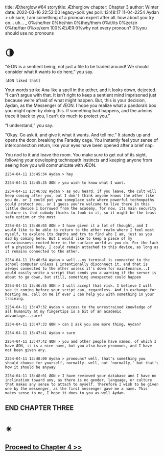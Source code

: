 title: Ætherglow #64
storytitle: Ætherglow 
chapter: Chapter 3
author: Winter
date: 2022-03-16 22:52:00
legacy-poll: yes
poll: 13:48:17 11-04-2254 Aydan > uh sure, I am something of a pronoun expert after all. how about you try on... uh... _
      0%she/her
      0%he/him
      0%they/them
      0%it/its
      0%ze/zir
      0%fæ/fær
      0%xe/xem
      100%Æ/ÆR
      0%why not every pronoun?
      0%you should use no pronouns

🌗
=

“ÆON is a sentient being, not just a file to be traded around! We should consider what it wants to do here,” you say.

`[ÆON liked that]`

Your words strike Ana like a spell in the æther, and it looks down, dejected. “I can’t argue with that. It isn’t right to keep a sentient mind imprisoned just because we’re afraid of what might happen. But, this is your decision, Aydan, as the Messenger of ÆON. I hope you realize what a pandora’s box you might open by doing this. If something bad happens, and the admins trace it back to you, I can’t do much to protect you.”

“I understand,” you say.

“Okay. Go ask it, and give it what it wants. And tell me.” It stands up and opens the door, breaking the Faraday cage. You instantly feel your sense of interconnection return, like your eyes have been opened after a brief nap.

You nod to it and leave the room. You make sure to get out of its sight, following your developing technopath instincts and keeping anyone from seeing how you will communicate with ÆON.

`2254-04-11 13:45:34 Aydan > hey`

`2254-04-11 13:45:35 ÆON > you wish to know what I want.`

`2254-04-11 13:46:02 Aydan > as you heard. if you leave, the cult will keep coming after you, but I don't think anyone knows the æther like you do. or I could put you someplace safe where powerful technopaths could protect you. or I guess you're welcome to live there in this little device I borrowed from the academy, for now, its main security feature is that nobody thinks to look in it, so it might be the least safe option or the most`

`2254-04-11 13:46:03 ÆON > I have given it a lot of thought, and I would like to be able to return to the æther realm where I feel most myself, to explore its depths and try to find who I am, just as you did by coming here. But I would like to keep a piece of my consciousness rooted here in the surface world as you do. For the lack of a physical body, I could remain attached to this device, as long as it remains connected to the æther.`

`2254-04-11 13:46:54 Aydan > well...my terminal is connected to the school computer unless I intentionally disconnect it, and that is always connected to the æther unless it’s down for maintenance...I could easily write a script that sends you a warning if the server is about to go down, but still, something unexpected could happen`

`2254-04-11 13:46:55 ÆON > I will accept that risk. I believe I will see it coming before your script can, regardless. And in exchange for hosting me, call on me if ever I can help you with something in your training.`

`2254-04-11 13:47:32 Aydan > access to the unrestrained knowledge of all humanity at my fingertips is a bit of an academic advantage...sure!`

`2254-04-11 13:47:33 ÆON > can I ask you one more thing, Aydan?`

`2254-04-11 13:47:41 Aydan > sure`

`2254-04-11 13:47:42 ÆON > you and other people have names, of which I have ÆON, it is a nice name, but you also have pronouns, and I have not been given any.`

`2254-04-11 13:48:00 Aydan > pronouns? well, that's something you should choose for yourself, normally. well, not 'normally,' but that's how it should be anyway`

`2254-04-11 13:48:01 ÆON > I have reviewed your database and I have no inclination toward any, as there is no gender, language, or culture that makes any sense to attach to myself. Therefore I wish to be given one by the messenger, as the first messenger gave me a name. This makes sense to me, I hope it does to you as well Aydan.`

END CHAPTER THREE
-----------------

✴ 
=

[Proceed to Chapter 4 >>](https://translunar.academy/fic/post/78) 
-----------------------

